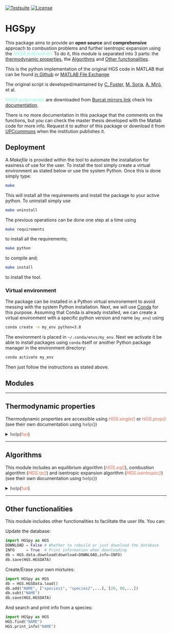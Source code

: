 [![Testsuite](https://github.com/ManelSoria/HGSpy/actions/workflows/run_examples.yml/badge.svg)](https://github.com/CalebFuster/HGSpy/actions)
[![License](https://img.shields.io/badge/license-GPL3-orange)](https://opensource.org/license/gpl-3-0/)

# HGSpy

This package aims to provide an **open source** and **comprehensive** approach to combustion
problems and further isentropic expansion using the *<span style="color:Aquamarine">NASA polynomials*
To do it, this module is separated into 3 parts: the [thermodynamic properties](#prop),
the [Algorithms](#alg) and [Other functionalities](#other).

This is the python implementation of the original HGS code in MATLAB that can be found [in Github](https://github.com/ManelSoria/HGS) or [MATLAB File Exchange](https://www.mathworks.com/matlabcentral/fileexchange/40862-hgs-chemical-equation-solver)

The original script is developed/maintained by 
[C. Fuster](https://www.linkedin.com/in/caleb-fuster-b6a566182/), 
[M. Soria](https://directori.upc.edu/directori/dadesPersona.jsp?id=1003031), 
[A. Miró](https://directori.upc.edu/directori/dadesPersona.jsp?id=1126813), 
et al.

<span style="color:Aquamarine">NASA polynomials</span> are downloaded from [Burcat mirrors link](http://garfield.chem.elte.hu/Burcat/THERM.DAT) check his [documentation](http://garfield.chem.elte.hu/Burcat/Archives/2005.pdf).

There is no more documentation in this package that the comments on the functions, but you can check the master thesis developed with the Matlab code for more info.
Request it to author of this package or download it from [UPCcommons](https://upcommons.upc.edu/discover?filtertype_1=author&filter_relational_operator_1=contains&filter_1=Caleb+Fuster&submit_apply_filter=)
when the institution publishes it.

## Deployment

A _Makefile_ is provided within the tool to automate the installation for easiness of use for the user. To install the tool simply create a virtual environment as stated below or use the system Python. Once this is done simply type:
```bash
make
```
This will install all the requirements and install the package to your active python. To uninstall simply use
```bash
make uninstall
```

The previous operations can be done one step at a time using
```bash
make requirements
```
to install all the requirements;
```bash
make python
```
to compile and;
```bash
make install
```
to install the tool.

### Virtual environment

The package can be installed in a Python virtual environement to avoid messing with the system Python installation.
Next, we will use [Conda](https://docs.conda.io/projects/conda/en/latest/index.html) for this purpose.
Assuming that Conda is already installed, we can create a virtual environment with a specific python version and name (`my_env`) using
```bash
conda create -n my_env python=3.8
```
The environment is placed in `~/.conda/envs/my_env`.
Next we activate it be able to install packages using `conda` itself or another Python package manager in the environment directory:
```bash
conda activate my_env
```
Then just follow the instructions as stated above.


## Modules

---
<h2 id="prop"> Thermodynamic properties </h2>

Thermodynamic properties are accessible  using 
<span style="color:tomato">*HGS.single()*</span> or <span style="color:tomato">*HGS.prop()*</span>
(see their own documentation using **<span style="color:grey">help()</span>**)


<details>
<summary><span style="font-weight: bold;color:grey">help</span>(<span style="color:tomato">fun</span>)</summary>
<details id="hgssingle">
    <summary><span style="color:tomato">HGS.single</span></summary>

    *+*+*+*+*+*+*+*+*+*+*+*+*+*+*+*+*+*+*+*+*+*+*+*+*+*+*+*+*+*+*+*+*+*+*+*+*+*+*

    res = hgs_single(species, prop, T, P)

    *+*+*+*+*+*+*+*+*+*+*+*+*+*+*+*+*+*+*+*+*+*+*+*+*+*+*+*+*+*+*+*+*+*+*+*+*+*+*

    hgs_single returns the property of a species

    *+*+*+*+*+*+*+*+*+*+*+*+*+*+*+*+*+*+*+*+*+*+*+*+*+*+*+*+*+*+*+*+*+*+*+*+*+*+*
    Inputs:
    -----------------------------------------------------------------------------
    species --> String or numbers of species
    prop --> Property requested (see below)
    T --> [K] Temperature
    P --> [bar] Pressure

    *+*+*+*+*+*+*+*+*+*+*+*+*+*+*+*+*+*+*+*+*+*+*+*+*+*+*+*+*+*+*+*+*+*+*+*+*+*+*
    Outputs:
    -----------------------------------------------------------------------------
    res --> Property result
          mm [g/mol]
          cp [kJ/(mol*K)]
          cv [kJ/(mol*K)]
          h [kJ/mol]
          s [kJ/(mol*K)]
          g [kJ/mol]

    *+*+*+*+*+*+*+*+*+*+*+*+*+*+*+*+*+*+*+*+*+*+*+*+*+*+*+*+*+*+*+*+*+*+*+*+*+*+*
    * Matlab HGS 2.0
    * By Caleb Fuster, Manel Soria and Arnau Miró
    * ESEIAAT UPC
</details>
<details id="hgsprop">
    <summary><span style="color:tomato">HGS.prop</span></summary>

    *+*+*+*+*+*+*+*+*+*+*+*+*+*+*+*+*+*+*+*+*+*+*+*+*+*+*+*+*+*+*+*+*+*+*+*+*+*+*

    var = hgs_prop(species, n, T, P, *args)

    *+*+*+*+*+*+*+*+*+*+*+*+*+*+*+*+*+*+*+*+*+*+*+*+*+*+*+*+*+*+*+*+*+*+*+*+*+*+*

    hgs_prop returns the properties of the mixture of gasses

    *+*+*+*+*+*+*+*+*+*+*+*+*+*+*+*+*+*+*+*+*+*+*+*+*+*+*+*+*+*+*+*+*+*+*+*+*+*+*
    Inputs:
    -----------------------------------------------------------------------------
    species --> String or numbers of species
    prop --> Property requested (see below)
    T --> [K] Temperature
    P --> [bar] Pressure
    *args --> Expected return: 'Mm' 'Cp' 'Cv' 'H' 'S' 'G' 'Rg' 'gamma' 'a'
                               If it is empty, all the properties will be
                               return

    *+*+*+*+*+*+*+*+*+*+*+*+*+*+*+*+*+*+*+*+*+*+*+*+*+*+*+*+*+*+*+*+*+*+*+*+*+*+*
    Outputs:
    -----------------------------------------------------------------------------
    var --> Property result
          mm [g/mol]
          cp [kJ/K]
          cv [kJ/K]
          h [kJ]
          s [kJ/K]
          g [kJ]
          Rg [kJ/(kg*K)]
          gamma
          a [m/s]

    *+*+*+*+*+*+*+*+*+*+*+*+*+*+*+*+*+*+*+*+*+*+*+*+*+*+*+*+*+*+*+*+*+*+*+*+*+*+*
    * Python HGS 1.0 from Matlab HGS 2.0
    * By Caleb Fuster, Manel Soria and Arnau Miró
    * ESEIAAT UPC
</details>
</details>



---
<h2 id="alg"> Algorithms </h2>

This module includes an equilibrium algorithm (<span style="color:tomato">*HGS.eq()*</span>), 
combustion algorithm (<span style="color:tomato">*HGS.tp()*</span>) and 
isentropic expansion algorithm (<span style="color:tomato">*HGS.isentropic()*</span>)
(see their own documentation using <span style="color:grey">**help()**</span>)


<details>
<summary><span style="font-weight: bold;color:grey">help</span>(<span style="color:tomato">fun</span>)</summary>
<details id="hgseq">
    <summary><span style="color:tomato">HGS.eq</span></summary>

     *+*+*+*+*+*+*+*+*+*+*+*+*+*+*+*+*+*+*+*+*+*+*+*+*+*+*+*+*+*+*+*+*+*+*+*+*+*+*

    species, n, Gmin = hgs_eq(species, n0, T, P, **kwargs)

    *+*+*+*+*+*+*+*+*+*+*+*+*+*+*+*+*+*+*+*+*+*+*+*+*+*+*+*+*+*+*+*+*+*+*+*+*+*+*

    hgs_eq calculates the species mols equilibrium at a certain temperature
    and pressure

    *+*+*+*+*+*+*+*+*+*+*+*+*+*+*+*+*+*+*+*+*+*+*+*+*+*+*+*+*+*+*+*+*+*+*+*+*+*+*
    Inputs:
    -----------------------------------------------------------------------------
    species --> String or numbers of species
    n0 --> [mol] Initial mixture
    T --> [K] Temperature. Could be a single value or an array.
    P --> [bar] Pressure
    **kwargs --> opti_eq= Options for the minimize Scipy function

    *+*+*+*+*+*+*+*+*+*+*+*+*+*+*+*+*+*+*+*+*+*+*+*+*+*+*+*+*+*+*+*+*+*+*+*+*+*+*
    Outputs:
    -----------------------------------------------------------------------------
    species --> Species
    n --> [mol] Final mixture
    Gmin --> [kJ] Minimum Gibbs free energy

    *+*+*+*+*+*+*+*+*+*+*+*+*+*+*+*+*+*+*+*+*+*+*+*+*+*+*+*+*+*+*+*+*+*+*+*+*+*+*
    * Python HGS 1.0 from Matlab HGS 2.0
    * By Caleb Fuster, Manel Soria and Arnau Miró
    * ESEIAAT UPC
</details>
<details id="hgstp">
    <summary><span style="color:tomato">HGS.tp</span></summary>

    *+*+*+*+*+*+*+*+*+*+*+*+*+*+*+*+*+*+*+*+*+*+*+*+*+*+*+*+*+*+*+*+*+*+*+*+*+*+*

    Tp, n, species, flag = hgs_tp(species, n0, tipo, V0, P, **kwargs)

    *+*+*+*+*+*+*+*+*+*+*+*+*+*+*+*+*+*+*+*+*+*+*+*+*+*+*+*+*+*+*+*+*+*+*+*+*+*+*

    hgs_tp calculates the reaction temperature considering dissociation,
    and the products composition in equilibrium

    *+*+*+*+*+*+*+*+*+*+*+*+*+*+*+*+*+*+*+*+*+*+*+*+*+*+*+*+*+*+*+*+*+*+*+*+*+*+*
    Inputs:
    -----------------------------------------------------------------------------
    species --> String or numbers of species
    n0 --> [mols] Number of mols of each species
    tipo --> Entry type that defines the state of the input.
             It can be 'T' or 'H'
    V0 --> Entry that should be for type:'T'   V0=T [K] input temperature
                                         'H'   V0=H [kJ] input enthalpy
    P --> [bar] Mixture pressure
    **kwargs --> opti_eq= Options for the minimize Scipy function
                 opt_sec= Dictionary with the options for the secant method.
                        "xmin": [K] Temperature minimum for the solver;
                        "xmax" [K] Temperature maximum for the solver;
                        "maxiter" Max iterations for the solver;
                        "epsx" Diferential T where the solver reachs the solution;
                        "epsy" Diferential S where the solver reachs the solution;
                        "fchange" T difference where secant method is
                                 changed by bisection method;
                        "tipo" Select between: 'Frozen' for frozen flow
                                              'Shifting' for shifting flow
                        "info" Detailed info == 1; No info == 0.
                        "dTp" Improve the velocity with the approximation of
                              parabola. +- dTp
                        opt_sec = {"xmin": 300, "xmax": 4000, "maxiter": 200,
                                   "epsx": 0.1, "epsy": 1, "tipo": "Shifting",
                                   "fchange": 5, "info": 0, "dTp": 100}

    *+*+*+*+*+*+*+*+*+*+*+*+*+*+*+*+*+*+*+*+*+*+*+*+*+*+*+*+*+*+*+*+*+*+*+*+*+*+*
    Outputs:
    -----------------------------------------------------------------------------
    Tp --> [K] Final temperature
    n --> [mol] Final mixture
    species --> String or numbers of species
    flag --> Solver error detection:
                  1  Solver has reached the solution
                 -1  Solver failed. Maximum iterations
                 -2  Solver failed. Initial sign change not found

    *+*+*+*+*+*+*+*+*+*+*+*+*+*+*+*+*+*+*+*+*+*+*+*+*+*+*+*+*+*+*+*+*+*+*+*+*+*+*
    * Python HGS 1.0 from Matlab HGS 2.0
    * By Caleb Fuster, Manel Soria and Arnau Miró
    * ESEIAAT UPC
</details>
<details id="hgsisentropic">
    <summary><span style="color:tomato">HGS.isentropic</span></summary>

    *+*+*+*+*+*+*+*+*+*+*+*+*+*+*+*+*+*+*+*+*+*+*+*+*+*+*+*+*+*+*+*+*+*+*+*+*+*+*+*

    Tp, n, species, v2, M2, flag = hgs_isentropic(species, n0, T0, P0, P1, **kwargs)

    *+*+*+*+*+*+*+*+*+*+*+*+*+*+*+*+*+*+*+*+*+*+*+*+*+*+*+*+*+*+*+*+*+*+*+*+*+*+*+*

    hgs_tp calculates the outlet variables for an isentropic expansion

    *+*+*+*+*+*+*+*+*+*+*+*+*+*+*+*+*+*+*+*+*+*+*+*+*+*+*+*+*+*+*+*+*+*+*+*+*+*+*+*
    Inputs:
    -------------------------------------------------------------------------------
    species --> String or numbers of species
    n0 --> [mols] Number of mols of each species
    T0 --> [K] Initial temperature
    P0 --> [bar] Inlet pressure
    P1 --> [bar] Exit pressure
    **kwargs --> opti_eq= Options for the minimize Scipy function
                 opt_sec= Dictionary with the options for the secant method.
                        "xmin": [K] Temperature minimum for the solver;
                        "xmax" [K] Temperature maximum for the solver;
                        "maxiter" Max iterations for the solver;
                        "epsx" Diferential T where the solver reachs the solution;
                        "epsy" Diferential S where the solver reachs the solution;
                        "fchange" T difference where secant method is
                                 changed by bisection method;
                        "tipo" Select between: 'Frozen' for frozen flow
                                              'Shifting' for shifting flow
                        "info" Detailed info == 1; No info == 0.
                        "dTp" Improve the velocity with the approximation of
                              parabola. +- dTp
                        opt_sec = {"xmin": 300, "xmax": 4000, "maxiter": 200,
                                   "epsx": 0.1, "epsy": 1, "tipo": "Shifting",
                                   "fchange": 5, "info": 0, "dTp": 100}

    *+*+*+*+*+*+*+*+*+*+*+*+*+*+*+*+*+*+*+*+*+*+*+*+*+*+*+*+*+*+*+*+*+*+*+*+*+*+*
    Outputs:
    -----------------------------------------------------------------------------
    Tp --> [K] Exit temperature
    n --> [mols] Species resultant mols
    species --> String or numbers of species
    v2 --> [m/s] Velocity of the mixture
    M2 --> [Mach] Mach of the mixture
    flag --> Solver error detection:
                  1  Solver has reached the solution
                 -1  Solver failed. Maximum iterations
                 -2  Solver failed. Initial sign change not found

    *+*+*+*+*+*+*+*+*+*+*+*+*+*+*+*+*+*+*+*+*+*+*+*+*+*+*+*+*+*+*+*+*+*+*+*+*+*+*
    * Python HGS 1.0 from Matlab HGS 2.0
    * By Caleb Fuster, Manel Soria and Arnau Miró
    * ESEIAAT UPC
</details>
</details>

---
<h2 id="other"> Other functionalities</h2>

This module includes other functionalities to facilitate the user life. 
You can:

Update the database:

```python
import HGSpy as HGS
DOWNLOAD = False # Whether to rebuild or just download the database
INFO     = True  # Print information when downloading
db = HGS.data.download(download=DOWNLOAD,info=INFO)
db.save(HGS.HGSDATA)
```

Create/Erase your own mixtures:

```python
import HGSpy as HGS
db = HGS.HGSData.load()
db.add("NAME", ["species1", "species2",...], [20, 80,...])
db.subt("NAME")
db.save(HGS.HGSDATA)
```

And search and print info from a species:

```python
import HGSpy as HGS
HGS.find("NAME")
HGS.print_info("NAME")
```

